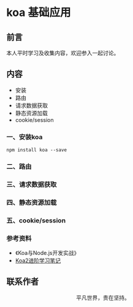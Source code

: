 # koa 基础应用

## 前言

本人平时学习及收集内容，欢迎参入一起讨论。

## 内容

- 安装
- 路由
- 请求数据获取
- 静态资源加载
- cookie/session

### 一、安装koa

```
npm install koa --save
```

### 二、路由

### 三、请求数据获取

### 四、静态资源加载

### 五、cookie/session

### 参考资料

- 《Koa与Node.js开发实战》
- [Koa2进阶学习笔记](https://chenshenhai.github.io/koa2-note/)

## 联系作者

<div align="center">
    <p>
        平凡世界，贵在坚持。
    </p>
    <img :src="$withBase('/about/contact.png')" />
</div>